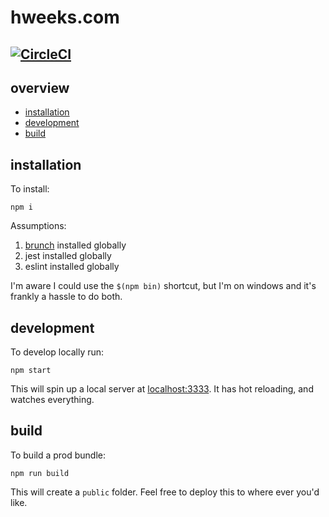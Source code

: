 # hweeks.com
[![CircleCI](https://circleci.com/gh/hweeks/hweeks/tree/master.svg?style=svg)](https://circleci.com/gh/hweeks/hweeks/tree/master)
---

## overview

  * [installation](#installation)
  * [development](#development)
  * [build](#build)

## installation

To install:

    npm i

Assumptions:

  1. [brunch](http://brunch.io/docs/getting-started) installed globally
  1. jest installed globally
  1. eslint installed globally

I'm aware I could use the `$(npm bin)` shortcut, but I'm on windows and it's frankly a hassle to do both.

## development

To develop locally run:

    npm start

This will spin up a local server at [localhost:3333](http://localhost:3333/). It has hot reloading, and watches everything.

## build

To build a prod bundle:

    npm run build

This will create a `public` folder. Feel free to deploy this to where ever you'd like.
